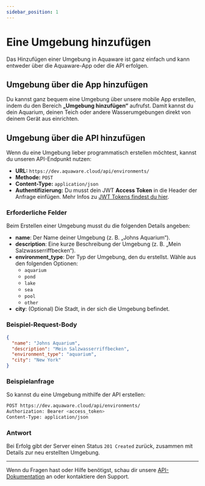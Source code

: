 ```yaml
---
sidebar_position: 1
---
```


# Eine Umgebung hinzufügen

Das Hinzufügen einer Umgebung in Aquaware ist ganz einfach und kann entweder über die Aquaware-App oder die API erfolgen.

## Umgebung über die App hinzufügen

Du kannst ganz bequem eine Umgebung über unsere mobile App erstellen, indem du den Bereich **„Umgebung hinzufügen“** aufrufst. Damit kannst du dein Aquarium, deinen Teich oder andere Wasserumgebungen direkt von deinem Gerät aus einrichten.

## Umgebung über die API hinzufügen

Wenn du eine Umgebung lieber programmatisch erstellen möchtest, kannst du unseren API-Endpunkt nutzen:

- **URL:** `https://dev.aquaware.cloud/api/environments/`
- **Methode:** `POST`
- **Content-Type:** `application/json`
- **Authentifizierung:** Du musst dein JWT **Access Token** in die Header der Anfrage einfügen. Mehr Infos zu [JWT Tokens findest du hier](../user-management/jwt-tokens).

### Erforderliche Felder

Beim Erstellen einer Umgebung musst du die folgenden Details angeben:

- **name**: Der Name deiner Umgebung (z. B. „Johns Aquarium“).
- **description**: Eine kurze Beschreibung der Umgebung (z. B. „Mein Salzwasserriffbecken“).
- **environment_type**: Der Typ der Umgebung, den du erstellst. Wähle aus den folgenden Optionen:
  - `aquarium`
  - `pond`
  - `lake`
  - `sea`
  - `pool`
  - `other`
- **city**: (Optional) Die Stadt, in der sich die Umgebung befindet.

### Beispiel-Request-Body

```json
{
  "name": "Johns Aquarium",
  "description": "Mein Salzwasserriffbecken",
  "environment_type": "aquarium",
  "city": "New York"
}
```

### Beispielanfrage

So kannst du eine Umgebung mithilfe der API erstellen:

```bash
POST https://dev.aquaware.cloud/api/environments/
Authorization: Bearer <access_token>
Content-Type: application/json
```

### Antwort

Bei Erfolg gibt der Server einen Status `201 Created` zurück, zusammen mit Details zur neu erstellten Umgebung.

---

Wenn du Fragen hast oder Hilfe benötigst, schau dir unsere [API-Dokumentation](#) an oder kontaktiere den Support.

